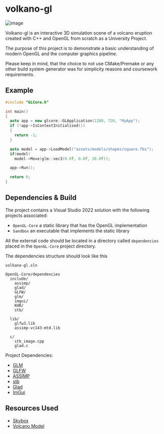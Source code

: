 # volkano-gl

![image](https://github.com/johnl28/volkano-gl/assets/54412955/42a7de8d-8190-40e3-85f5-084c059a2307)



Volkano-gl is an interactive 3D simulation scene of a volcano eruption created with C++ and OpenGL from scratch as a University Project.

The purpose of this project is to demonstrate a basic understanding of modern OpenGL and the computer graphics pipeline.

Please keep in mind, that the choice to not use CMake/Premake or any other build system generator was for simplicity reasons and coursework requirements. 


## Example
```cpp
#include "GLCore.h"

int main()
{
  auto app = new glcore::GLApplication(1280, 720, "MyApp");
  if (!app->IsContextInitialised())
  {
    return -1;
  }

  auto model = app->LoadModel("assets/models/shapes/square.fbx");
  if(model)
    model->Move(glm::vec3(0.0f, 0.0f, 20.0f));

  app->Run();

  return 0;
}
```

## Dependencies & Build

The project contains a Visual Studio 2022 solution with the following projects associated:
- ``OpenGL-Core`` a static library that has the OpenGL implementation
- ``Sandbox`` an executable that implements the static library

All the external code should be located in a directory called ``dependencies`` placed in the ``OpenGL-Core`` project directory.


The dependencies structure should look like this
```
volkano-gl.sln

OpenGL-Core/dependencies
  include/
    assimp/
    glad/
    GLFW/
    glm/
    imgui/
    KHR/
    stb/

  lib/
    glfw3.lib
    assimp-vc143-mtd.lib

  c/
    stb_image.cpp
    glad.c

```

Project Dependencies:
- [GLM](https://github.com/g-truc/glm)
- [GLFW](https://www.glfw.org/)
- [ASSIMP](https://github.com/assimp/assimp)
- [stb](https://github.com/nothings/stb)
- [Glad](https://glad.dav1d.de/)
- [ImGui](https://github.com/ocornut/imgui)

## Resources Used
- [Skybox](https://opengameart.org/content/skiingpenguins-skybox-pack)
- [Volcano Model](https://skfb.ly/oyQOx)
